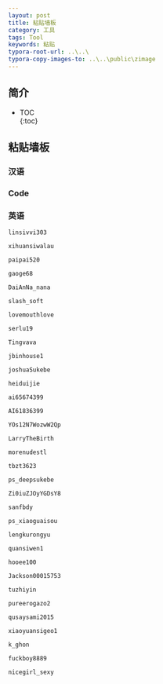 ```yaml
---                                       
layout: post                              
title: 粘贴墙板               
category: 工具                            
tags: Tool                                
keywords: 粘贴                        
typora-root-url: ..\..\                   
typora-copy-images-to: ..\..\public\zimage
---                                       
```


## 简介                                   
 * TOC                                    
 {:toc}                                   

## 粘贴墙板                       

### 汉语

### Code

### 英语



```
linsivvi303
```

```
xihuansiwalau
```

```
paipai520
```


```
gaoge68
```

```
DaiAnNa_nana
```


```
slash_soft
```


```
lovemouthlove
```

```
serlu19
```

```
Tingvava
```

```
jbinhouse1
```


```
joshuaSukebe
```

```
heiduijie
```

```
ai65674399
```

```
AI61836399
```

```
YOs12N7WozwW2Qp
```

```
LarryTheBirth
```

```
morenudestl
```

```
tbzt3623
```


```
ps_deepsukebe
```


```
Zi0iuZJOyYGDsY8
```

```
sanfbdy
```



```
ps_xiaoguaisou
```



```
lengkurongyu
```

```
quansiwen1
```

```
hooee100
```


```
Jackson00015753
```



```
tuzhiyin
```


```
pureerogazo2
```




```
qusaysami2015
```

```
xiaoyuansigeo1
```

```
k_ghon
```

```
fuckboy8889
```

```
nicegirl_sexy
```
